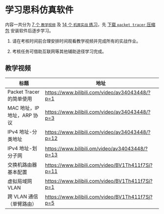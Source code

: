 # 学习思科仿真软件

内容一共分为 [7 个 `教学视频`](#教学视频) 及 [14 个 `机房实战` 练习](./%E6%9C%BA%E6%88%BF%E5%AE%9E%E6%88%98.zip)，先 [下载 `packet tracer` 压缩包](./packettracer.rar) 安装软件后逐步学习。

1. 请在考核时间前合理安排时间观看教学视频并完成所有的实战作业。

2. 考核任务可借助互联网等其他辅助途径学习完成。

## 教学视频

| 标题                        | 地址                                             |
| --------------------------- | ------------------------------------------------ |
| Packet Tracer 的简单使用    | https://www.bilibili.com/video/av34043448/?p=1   |
| MAC 地址，IP 地址，ARP 协议 | https://www.bilibili.com/video/av34043448/?p=3   |
| IPv4 地址-分类地址          | https://www.bilibili.com/video/av34043448/?p=12  |
| IPv4 地址-划分子网          | https://www.bilibili.om/video/av34043448/?p=13   |
| 交换机路由器基本配置        | https://www.bilibili.com/video/BV1Th411f7Sj?p=11 |
| 虚拟局域网 VLAN             | https://www.bilibili.com/video/BV1Th411f7Sj?p=1  |
| 跨 VLAN 通信（单臂路由）    | https://www.bilibili.com/video/BV1Th411f7Sj?p=5  |
